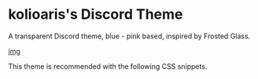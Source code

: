 # kolioaris's Discord Theme
A transparent Discord theme, blue - pink based, inspired by Frosted Glass.

[img](https://github.com/kolioaris/kolioaris-s-Discord-Theme/blob/main/images/image1.png?raw=true)

This theme is recommended with the following CSS snippets.

